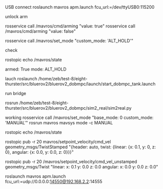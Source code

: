 USB connect roslaunch mavros apm.launch fcu_url:=/dev/ttyUSB0:115200

unlock arm 

rosservice call /mavros/cmd/arming "value: true"
rosservice call /mavros/cmd/arming "value: false"

rosservice call /mavros/set_mode "custom_mode: 'ALT_HOLD'"

check 

rostopic echo /mavros/state

armed: True
mode: ALT_HOLD

lauch
roslaunch /home/zeb/test-8/eight-thurster/src/bluerov2/bluerov2_dobmpc/launch/start_dobmpc_tank.launch

run bridge

rosrun /home/zeb/test-8/eight-thurster/src/bluerov2/bluerov2_dobmpc/sim2_real/sim2real.py



working
rosservice call /mavros/set_mode "base_mode: 0 custom_mode: 'MANUAL'" 
rosrun mavros mavsys mode -c MANUAL

rostopic echo /mavros/state

rostopic pub -r 20 mavros/setpoint_velocity/cmd_vel geometry_msgs/TwistStamped "{header: auto, twist: {linear: {x: 0.1, y: 0, z: 0}, angular: {x: 0.0, y: 0.0, z: 0}}}"

rostopic pub -r 20 /mavros/setpoint_velocity/cmd_vel_unstamped geometry_msgs/Twist "linear:
  x: 0.1
  y: 0.0
  z: 0.0
angular:
  x: 0.0
  y: 0.0
  z: 0.0" 

roslaunch mavros apm.launch fcu_url:=udp://0.0.0.0:14550@192.168.2.2:14555
  
